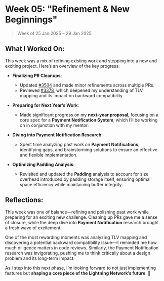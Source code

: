 # Week 05: "Refinement & New Beginnings"

> Week of 25 Jan 2025 – 29 Jan 2025

## What I Worked On:

This week was a mix of refining existing work and stepping into a new and
exciting project. Here’s an overview of the key progress:

- **Finalizing PR Cleanups**:

  - Updated [#3504](https://github.com/lightningdevkit/rust-lightning/pull/3504)
    and made minor refinements across multiple PRs.
  - Reviewed
    [#3378](https://github.com/lightningdevkit/rust-lightning/pull/3378), which
    deepened my understanding of TLV mapping and its impact on backward
    compatibility.

- **Preparing for Next Year’s Work**:

  - Made significant progress on my **next-year proposal**, focusing on a core
    spec for a **Payment Notification System**, which I’ll be working on in
    conjunction with my mentor.

- **Diving into Payment Notification Research**:

  - Spent time analyzing past work on **Payment Notifications**, identifying
    gaps, and brainstorming solutions to ensure an effective and flexible
    implementation.

- **Optimizing Padding Analysis**:
  - Revisited and updated the **Padding** analysis to account for size overhead
    introduced by padding storage itself, ensuring optimal space efficiency
    while maintaining buffer integrity.

## Reflections:

This week was one of balance—refining and polishing past work while preparing
for an exciting new challenge. Cleaning up PRs gave me a sense of closure, while
the deep dive into **Payment Notification** research brought a fresh wave of
excitement.

One of the most rewarding moments was analyzing TLV mapping and discovering a
potential backward compatibility issue—it reminded me how much diligence matters
in code reviews. Similarly, the Payment Notification research was invigorating,
pushing me to think critically about a design problem and its long-term impact.

As I step into this next phase, I’m looking forward to not just implementing
features but **shaping a core piece of the Lightning Network’s future**. 🚀
